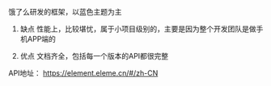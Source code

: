 饿了么研发的框架，以蓝色主题为主

1. 缺点
性能上，比较堪忧，属于小项目级别的，主要是因为整个开发团队是做手机APP端的

2. 优点
文档齐全，包括每一个版本的API都很完整


API地址：
https://element.eleme.cn/#/zh-CN